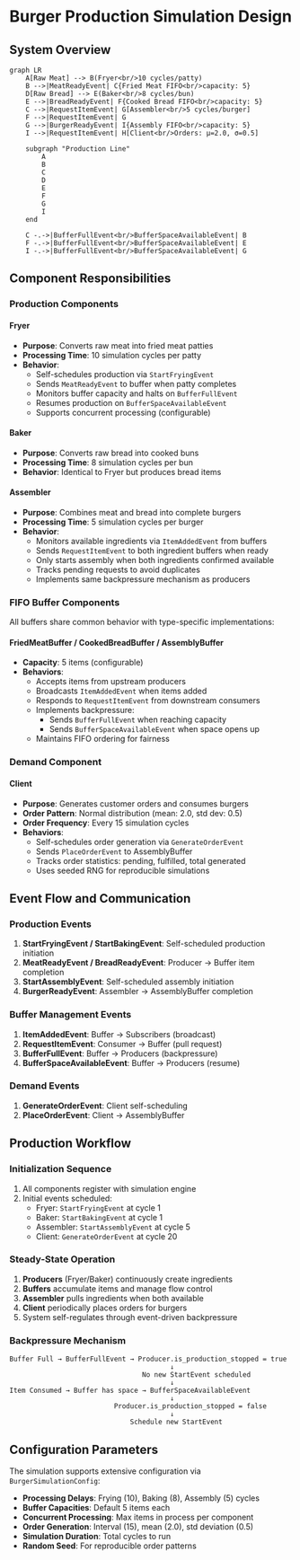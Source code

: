 # Burger Production Simulation Design

## System Overview

```mermaid
graph LR
    A[Raw Meat] --> B(Fryer<br/>10 cycles/patty)
    B -->|MeatReadyEvent| C{Fried Meat FIFO<br/>capacity: 5}
    D[Raw Bread] --> E(Baker<br/>8 cycles/bun)
    E -->|BreadReadyEvent| F{Cooked Bread FIFO<br/>capacity: 5}
    C -->|RequestItemEvent| G[Assembler<br/>5 cycles/burger]
    F -->|RequestItemEvent| G
    G -->|BurgerReadyEvent| I{Assembly FIFO<br/>capacity: 5}
    I -->|RequestItemEvent| H[Client<br/>Orders: μ=2.0, σ=0.5]

    subgraph "Production Line"
        A
        B
        C
        D
        E
        F
        G
        I
    end

    C -.->|BufferFullEvent<br/>BufferSpaceAvailableEvent| B
    F -.->|BufferFullEvent<br/>BufferSpaceAvailableEvent| E
    I -.->|BufferFullEvent<br/>BufferSpaceAvailableEvent| G
```

## Component Responsibilities

### Production Components

#### Fryer
- **Purpose**: Converts raw meat into fried meat patties
- **Processing Time**: 10 simulation cycles per patty
- **Behavior**:
  - Self-schedules production via `StartFryingEvent`
  - Sends `MeatReadyEvent` to buffer when patty completes
  - Monitors buffer capacity and halts on `BufferFullEvent`
  - Resumes production on `BufferSpaceAvailableEvent`
  - Supports concurrent processing (configurable)

#### Baker
- **Purpose**: Converts raw bread into cooked buns
- **Processing Time**: 8 simulation cycles per bun
- **Behavior**: Identical to Fryer but produces bread items

#### Assembler
- **Purpose**: Combines meat and bread into complete burgers
- **Processing Time**: 5 simulation cycles per burger
- **Behavior**:
  - Monitors available ingredients via `ItemAddedEvent` from buffers
  - Sends `RequestItemEvent` to both ingredient buffers when ready
  - Only starts assembly when both ingredients confirmed available
  - Tracks pending requests to avoid duplicates
  - Implements same backpressure mechanism as producers

### FIFO Buffer Components

All buffers share common behavior with type-specific implementations:

#### FriedMeatBuffer / CookedBreadBuffer / AssemblyBuffer
- **Capacity**: 5 items (configurable)
- **Behaviors**:
  - Accepts items from upstream producers
  - Broadcasts `ItemAddedEvent` when items added
  - Responds to `RequestItemEvent` from downstream consumers
  - Implements backpressure:
    - Sends `BufferFullEvent` when reaching capacity
    - Sends `BufferSpaceAvailableEvent` when space opens up
  - Maintains FIFO ordering for fairness

### Demand Component

#### Client
- **Purpose**: Generates customer orders and consumes burgers
- **Order Pattern**: Normal distribution (mean: 2.0, std dev: 0.5)
- **Order Frequency**: Every 15 simulation cycles
- **Behaviors**:
  - Self-schedules order generation via `GenerateOrderEvent`
  - Sends `PlaceOrderEvent` to AssemblyBuffer
  - Tracks order statistics: pending, fulfilled, total generated
  - Uses seeded RNG for reproducible simulations

## Event Flow and Communication

### Production Events
1. **StartFryingEvent / StartBakingEvent**: Self-scheduled production initiation
2. **MeatReadyEvent / BreadReadyEvent**: Producer → Buffer item completion
3. **StartAssemblyEvent**: Self-scheduled assembly initiation
4. **BurgerReadyEvent**: Assembler → AssemblyBuffer completion

### Buffer Management Events
1. **ItemAddedEvent**: Buffer → Subscribers (broadcast)
2. **RequestItemEvent**: Consumer → Buffer (pull request)
3. **BufferFullEvent**: Buffer → Producers (backpressure)
4. **BufferSpaceAvailableEvent**: Buffer → Producers (resume)

### Demand Events
1. **GenerateOrderEvent**: Client self-scheduling
2. **PlaceOrderEvent**: Client → AssemblyBuffer

## Production Workflow

### Initialization Sequence
1. All components register with simulation engine
2. Initial events scheduled:
   - Fryer: `StartFryingEvent` at cycle 1
   - Baker: `StartBakingEvent` at cycle 1
   - Assembler: `StartAssemblyEvent` at cycle 5
   - Client: `GenerateOrderEvent` at cycle 20

### Steady-State Operation
1. **Producers** (Fryer/Baker) continuously create ingredients
2. **Buffers** accumulate items and manage flow control
3. **Assembler** pulls ingredients when both available
4. **Client** periodically places orders for burgers
5. System self-regulates through event-driven backpressure

### Backpressure Mechanism
```
Buffer Full → BufferFullEvent → Producer.is_production_stopped = true
                                        ↓
                                 No new StartEvent scheduled
                                        ↓
Item Consumed → Buffer has space → BufferSpaceAvailableEvent
                                        ↓
                          Producer.is_production_stopped = false
                                        ↓
                              Schedule new StartEvent
```

## Configuration Parameters

The simulation supports extensive configuration via `BurgerSimulationConfig`:
- **Processing Delays**: Frying (10), Baking (8), Assembly (5) cycles
- **Buffer Capacities**: Default 5 items each
- **Concurrent Processing**: Max items in process per component
- **Order Generation**: Interval (15), mean (2.0), std deviation (0.5)
- **Simulation Duration**: Total cycles to run
- **Random Seed**: For reproducible order patterns
